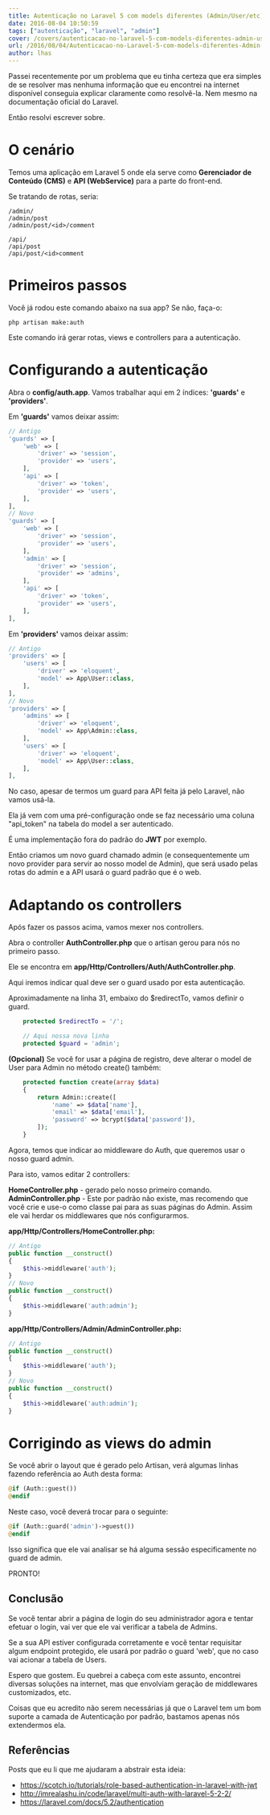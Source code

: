 ```yaml
---
title: Autenticação no Laravel 5 com models diferentes (Admin/User/etc)
date: 2016-08-04 10:50:59
tags: ["autenticação", "laravel", "admin"]
cover: /covers/autenticacao-no-laravel-5-com-models-diferentes-admin-user-etc.jpg
url: /2016/08/04/Autenticacao-no-Laravel-5-com-models-diferentes-Admin-User-etc
author: lhas
---
```


Passei recentemente por um problema que eu tinha certeza que era simples de se resolver mas nenhuma informação que eu encontrei na internet 
disponível conseguia explicar claramente como resolvê-la. Nem mesmo na documentação oficial do Laravel.

Então resolvi escrever sobre.

# O cenário

Temos uma aplicação em Laravel 5 onde ela serve como **Gerenciador de Conteúdo (CMS)** e **API (WebService)** para a parte do front-end.

Se tratando de rotas, seria:

```
/admin/
/admin/post
/admin/post/<id>/comment

/api/
/api/post
/api/post/<id>comment
```

# Primeiros passos

Você já rodou este comando abaixo na sua app? Se não, faça-o:

```
php artisan make:auth
```

Este comando irá gerar rotas, views e controllers para a autenticação.

# Configurando a autenticação

Abra o **config/auth.app**. Vamos trabalhar aqui em 2 índices: **'guards'** e **'providers'**.

Em **'guards'** vamos deixar assim:

```php
// Antigo
'guards' => [
    'web' => [
        'driver' => 'session',
        'provider' => 'users',
    ],
    'api' => [
        'driver' => 'token',
        'provider' => 'users',
    ],
],
// Novo
'guards' => [
    'web' => [
        'driver' => 'session',
        'provider' => 'users',
    ],
    'admin' => [
        'driver' => 'session',
        'provider' => 'admins',
    ],
    'api' => [
        'driver' => 'token',
        'provider' => 'users',
    ],
],
```

Em **'providers'** vamos deixar assim:

```php
// Antigo
'providers' => [
    'users' => [
        'driver' => 'eloquent',
        'model' => App\User::class,
    ],
],
// Novo
'providers' => [
    'admins' => [
        'driver' => 'eloquent',
        'model' => App\Admin::class,
    ],
    'users' => [
        'driver' => 'eloquent',
        'model' => App\User::class,
    ],
],
```

No caso, apesar de termos um guard para API feita já pelo Laravel, não vamos usá-la.

Ela já vem com uma pré-configuração onde se faz necessário uma coluna "api_token" na tabela do model a ser autenticado.

É uma implementação fora do padrão do **JWT** por exemplo.

Então criamos um novo guard chamado admin (e consequentemente um novo provider para servir ao nosso model de Admin), que será usado pelas rotas do admin e a API usará o guard padrão que é o web.

# Adaptando os controllers
Após fazer os passos acima, vamos mexer nos controllers.

Abra o controller **AuthController.php** que o artisan gerou para nós no primeiro passo.

Ele se encontra em **app/Http/Controllers/Auth/AuthController.php**.

Aqui iremos indicar qual deve ser o guard usado por esta autenticação.

Aproximadamente na linha 31, embaixo do $redirectTo, vamos definir o guard.

```php
    protected $redirectTo = '/';

    // Aqui nossa nova linha
    protected $guard = 'admin';
```

**(Opcional)** Se você for usar a página de registro, deve alterar o model de User para Admin no método create() também:

```php
    protected function create(array $data)
    {
        return Admin::create([
            'name' => $data['name'],
            'email' => $data['email'],
            'password' => bcrypt($data['password']),
        ]);
    }
```

Agora, temos que indicar ao middleware do Auth, que queremos usar o nosso guard admin.

Para isto, vamos editar 2 controllers:

**HomeController.php** - gerado pelo nosso primeiro comando.
**AdminController.php** - Este por padrão não existe, mas recomendo que você crie e use-o como classe pai para as suas páginas do Admin. Assim ele vai herdar os middlewares que nós configurarmos.

**app/Http/Controllers/HomeController.php:**

```php
// Antigo
public function __construct()
{
    $this->middleware('auth');
}
// Novo
public function __construct()
{
    $this->middleware('auth:admin');
}
```

**app/Http/Controllers/Admin/AdminController.php:**

```php
// Antigo
public function __construct()
{
    $this->middleware('auth');
}
// Novo
public function __construct()
{
    $this->middleware('auth:admin');
}
```

# Corrigindo as views do admin

Se você abrir o layout que é gerado pelo Artisan, verá algumas linhas fazendo referência ao Auth desta forma:

```php
@if (Auth::guest())
@endif
```

Neste caso, você deverá trocar para o seguinte:

```php
@if (Auth::guard('admin')->guest())
@endif
```

Isso significa que ele vai analisar se há alguma sessão especificamente no guard de admin.

PRONTO!

## Conclusão

Se você tentar abrir a página de login do seu administrador agora e tentar efetuar o login, vai ver que ele vai verificar a tabela de Admins.

Se a sua API estiver configurada corretamente e você tentar requisitar algum endpoint protegido, ele usará por padrão o guard 'web', que no caso vai acionar a tabela de Users.

Espero que gostem. Eu quebrei a cabeça com este assunto, encontrei diversas soluções na internet, mas que envolviam geração de middlewares customizados, etc.

Coisas que eu acredito não serem necessárias já que o Laravel tem um bom suporte a camada de Autenticação por padrão, bastamos apenas nós extendermos ela.


## Referências

Posts que eu li que me ajudaram a abstrair esta ideia:
- https://scotch.io/tutorials/role-based-authentication-in-laravel-with-jwt
- http://imrealashu.in/code/laravel/multi-auth-with-laravel-5-2-2/
- https://laravel.com/docs/5.2/authentication